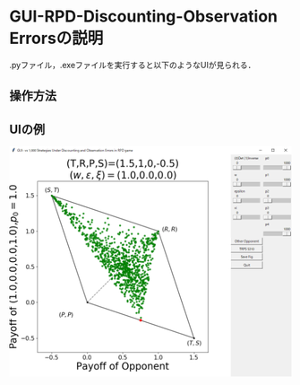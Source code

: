 # GUI-RPD-Discounting-Observation Errorsの説明
.pyファイル，.exeファイルを実行すると以下のようなUIが見られる．
## 操作方法
## UIの例
![wsls strategy](https://github.com/azm17/RPD/blob/master/wsls.PNG "wsls")
